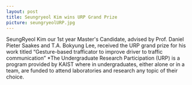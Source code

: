 ```yaml
---
layout: post
title: Seungryeol Kim wins URP Grand Prize
picture: seungryeolURP.jpg
---
```


SeungRyeol Kim our 1st year Master's Candidate, advised by Prof. Daniel Pieter Saakes and T.A. Bokyung Lee, received the URP grand prize for his work titled “Gesture-based trafficator to improve driver to traffic communication” *The Undergraduate Research Participation (URP) is a program provided by KAIST where in undergraduates, either alone or in a team, are funded to attend laboratories and research any topic of their choice. 
